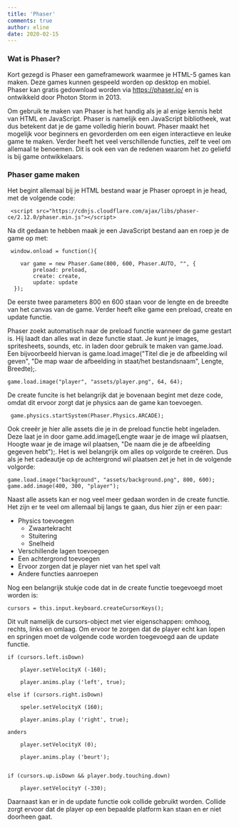 ```yaml
---
title: 'Phaser'
comments: true
author: eline
date: 2020-02-15
---
```


### Wat is Phaser?

Kort gezegd is Phaser een gameframework waarmee je HTML-5 games kan maken. Deze games kunnen gespeeld worden op desktop en mobiel. Phaser kan gratis gedownload worden via https://phaser.io/ en is ontwikkeld door Photon Storm in 2013.

Om gebruik te maken van Phaser is het handig als je al enige kennis hebt van HTML en JavaScript. Phaser is namelijk een JavaScript bibliotheek, wat dus betekent dat je de game volledig hierin bouwt. Phaser maakt het mogelijk voor beginners en gevorderden om een eigen interactieve en leuke game te maken. Verder heeft het veel verschillende functies, zelf te veel om allemaal te benoemen. Dit is ook een van de redenen waarom het zo geliefd is bij game ontwikkelaars. 

### Phaser game maken

Het begint allemaal bij je HTML bestand waar je Phaser oproept in je head, met de volgende code:

```
 <script src="https://cdnjs.cloudflare.com/ajax/libs/phaser-ce/2.12.0/phaser.min.js"></script>
```
Na dit gedaan te hebben maak je een JavaScript bestand aan en roep je de game op met:

```
 window.onload = function(){

    var game = new Phaser.Game(800, 600, Phaser.AUTO, "", {
        preload: preload,
        create: create,
        update: update
  });
```

De eerste twee parameters 800 en 600 staan voor de lengte en de breedte van het canvas van de game. Verder heeft elke game een preload, create en update functie. 

Phaser zoekt automatisch naar de preload functie wanneer de game gestart is. Hij laadt dan alles wat in deze functie staat. Je kunt je images, spritesheets, sounds, etc. in laden door gebruik te maken van game.load. Een bijvoorbeeld hiervan is game.load.image("Titel die je de afbeelding wil geven", "De map waar de afbeelding in staat/het bestandsnaam", Lengte, Breedte);.
```
game.load.image("player", "assets/player.png", 64, 64);
```

De create funcite is het belangrijk dat je bovenaan begint met deze code, omdat dit ervoor zorgt dat je physics aan de game kan toevoegen. 
```
 game.physics.startSystem(Phaser.Physics.ARCADE);
```
Ook creeër je hier alle assets die je in de preload functie hebt ingeladen. Deze laat je in door game.add.image(Lengte waar je de image wil plaatsen, Hoogte waar je de image wil plaatsen, "De naam die je de afbeelding gegeven hebt");. Het is wel belangrijk om alles op volgorde te creëren. Dus als je het cadeautje op de achtergrond wil plaatsen zet je het in de volgende volgorde:
```
game.load.image("background", "assets/background.png", 800, 600);
game.add.image(400, 300, "player");
```
Naast alle assets kan er nog veel meer gedaan worden in de create functie. Het zijn er te veel om allemaal bij langs te gaan, dus hier zijn er een paar:
* Physics toevoegen 
    * Zwaartekracht
    * Stuitering 
    * Snelheid
* Verschillende lagen toevoegen
* Een achtergrond toevoegen
* Ervoor zorgen dat je player niet van het spel valt
* Andere functies aanroepen

Nog een belangrijk stukje code dat in de create functie toegevoegd moet worden is:
```
cursors = this.input.keyboard.createCursorKeys();
```
Dit vult namelijk de cursors-object met vier eigenschappen: omhoog, rechts, links en omlaag. Om ervoor te zorgen dat de player echt kan lopen en springen moet de volgende code worden toegevoegd aan de update functie.
```
if (cursors.left.isDown)
​
    player.setVelocityX (-160);

    player.anims.play ('left', true);
​
else if (cursors.right.isDown)
​
    speler.setVelocityX (160);

    player.anims.play ('right', true);
​
anders
​
    player.setVelocityX (0);

    player.anims.play ('beurt');
​

if (cursors.up.isDown && player.body.touching.down)
​
    player.setVelocityY (-330);
```

Daarnaast kan er in de update functie ook collide gebruikt worden. Collide zorgt ervoor dat de player op een bepaalde platform kan staan en er niet doorheen gaat. 


